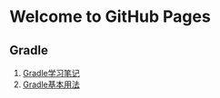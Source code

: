 ﻿# Welcome to GitHub Pages

## Gradle
1.  [Gradle学习笔记](/gradle/gradle学习文档.md)
2.  [Gradle基本用法](/gradle/gradle基本用法.md)


 

 
 